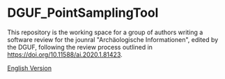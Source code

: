 # DGUF_PointSamplingTool

This repository is the working space for a group of authors writing a software review for the jounral "Archäologische Informationen", edited by the DGUF, following the review process outlined in https://doi.org/10.11588/ai.2020.1.81423.

[English Version](https://research-squirrel-engineers.github.io/DGUF_PointSamplingTool/Draft.html)
